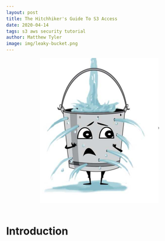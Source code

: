 ```yaml
---
layout: post
title: The Hitchhiker's Guide To S3 Access
date: 2020-04-14
tags: s3 aws security tutorial
author: Matthew Tyler
image: img/leaky-bucket.png
---
```


<center><img src="/img/leaky-bucket.png" /></center>
<br/>

# Introduction

